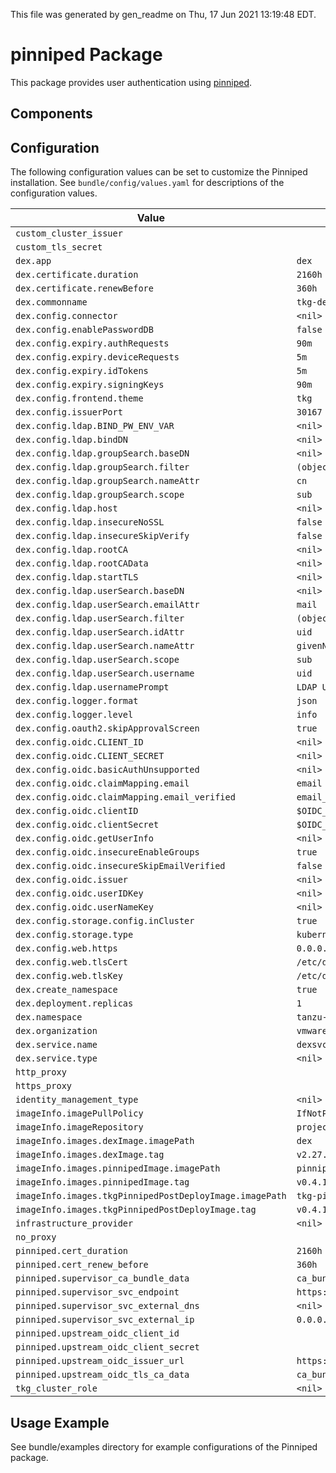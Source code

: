 This file was generated by gen_readme on Thu, 17 Jun 2021 13:19:48 EDT.

# pinniped Package

This package provides user authentication using [pinniped](https://pinniped.dev).

## Components

## Configuration

The following configuration values can be set to customize the Pinniped installation.
See `bundle/config/values.yaml` for descriptions of the configuration values.

| Value | Default |
|-------| ------- |
| `custom_cluster_issuer` |  |
| `custom_tls_secret` |  |
| `dex.app` |  `dex`  |
| `dex.certificate.duration` |  `2160h`  |
| `dex.certificate.renewBefore` |  `360h`  |
| `dex.commonname` |  `tkg-dex`  |
| `dex.config.connector` |  `<nil>`  |
| `dex.config.enablePasswordDB` |  `false`  |
| `dex.config.expiry.authRequests` |  `90m`  |
| `dex.config.expiry.deviceRequests` |  `5m`  |
| `dex.config.expiry.idTokens` |  `5m`  |
| `dex.config.expiry.signingKeys` |  `90m`  |
| `dex.config.frontend.theme` |  `tkg`  |
| `dex.config.issuerPort` |  `30167`  |
| `dex.config.ldap.BIND_PW_ENV_VAR` |  `<nil>`  |
| `dex.config.ldap.bindDN` |  `<nil>`  |
| `dex.config.ldap.groupSearch.baseDN` |  `<nil>`  |
| `dex.config.ldap.groupSearch.filter` |  `(objectClass=posixGroup)`  |
| `dex.config.ldap.groupSearch.nameAttr` |  `cn`  |
| `dex.config.ldap.groupSearch.scope` |  `sub`  |
| `dex.config.ldap.host` |  `<nil>`  |
| `dex.config.ldap.insecureNoSSL` |  `false`  |
| `dex.config.ldap.insecureSkipVerify` |  `false`  |
| `dex.config.ldap.rootCA` |  `<nil>`  |
| `dex.config.ldap.rootCAData` |  `<nil>`  |
| `dex.config.ldap.startTLS` |  `<nil>`  |
| `dex.config.ldap.userSearch.baseDN` |  `<nil>`  |
| `dex.config.ldap.userSearch.emailAttr` |  `mail`  |
| `dex.config.ldap.userSearch.filter` |  `(objectClass=posixAccount)`  |
| `dex.config.ldap.userSearch.idAttr` |  `uid`  |
| `dex.config.ldap.userSearch.nameAttr` |  `givenName`  |
| `dex.config.ldap.userSearch.scope` |  `sub`  |
| `dex.config.ldap.userSearch.username` |  `uid`  |
| `dex.config.ldap.usernamePrompt` |  `LDAP Username`  |
| `dex.config.logger.format` |  `json`  |
| `dex.config.logger.level` |  `info`  |
| `dex.config.oauth2.skipApprovalScreen` |  `true`  |
| `dex.config.oidc.CLIENT_ID` |  `<nil>`  |
| `dex.config.oidc.CLIENT_SECRET` |  `<nil>`  |
| `dex.config.oidc.basicAuthUnsupported` |  `<nil>`  |
| `dex.config.oidc.claimMapping.email` |  `email`  |
| `dex.config.oidc.claimMapping.email_verified` |  `email_verified`  |
| `dex.config.oidc.clientID` |  `$OIDC_CLIENT_ID`  |
| `dex.config.oidc.clientSecret` |  `$OIDC_CLIENT_SECRET`  |
| `dex.config.oidc.getUserInfo` |  `<nil>`  |
| `dex.config.oidc.insecureEnableGroups` |  `true`  |
| `dex.config.oidc.insecureSkipEmailVerified` |  `false`  |
| `dex.config.oidc.issuer` |  `<nil>`  |
| `dex.config.oidc.userIDKey` |  `<nil>`  |
| `dex.config.oidc.userNameKey` |  `<nil>`  |
| `dex.config.storage.config.inCluster` |  `true`  |
| `dex.config.storage.type` |  `kubernetes`  |
| `dex.config.web.https` |  `0.0.0.0:5556`  |
| `dex.config.web.tlsCert` |  `/etc/dex/tls/tls.crt`  |
| `dex.config.web.tlsKey` |  `/etc/dex/tls/tls.key`  |
| `dex.create_namespace` |  `true`  |
| `dex.deployment.replicas` |  `1`  |
| `dex.namespace` |  `tanzu-system-auth`  |
| `dex.organization` |  `vmware`  |
| `dex.service.name` |  `dexsvc`  |
| `dex.service.type` |  `<nil>`  |
| `http_proxy` |  |
| `https_proxy` |  |
| `identity_management_type` |  `<nil>`  |
| `imageInfo.imagePullPolicy` |  `IfNotPresent`  |
| `imageInfo.imageRepository` |  `projects-stg.registry.vmware.com/tkg`  |
| `imageInfo.images.dexImage.imagePath` |  `dex`  |
| `imageInfo.images.dexImage.tag` |  `v2.27.0_vmware.1`  |
| `imageInfo.images.pinnipedImage.imagePath` |  `pinniped`  |
| `imageInfo.images.pinnipedImage.tag` |  `v0.4.1_vmware.1`  |
| `imageInfo.images.tkgPinnipedPostDeployImage.imagePath` |  `tkg-pinniped-post-deploy`  |
| `imageInfo.images.tkgPinnipedPostDeployImage.tag` |  `v0.4.1_vmware.1`  |
| `infrastructure_provider` |  `<nil>`  |
| `no_proxy` |  |
| `pinniped.cert_duration` |  `2160h`  |
| `pinniped.cert_renew_before` |  `360h`  |
| `pinniped.supervisor_ca_bundle_data` |  `ca_bundle_data_of_pinniped_supervisor_svc`  |
| `pinniped.supervisor_svc_endpoint` |  `https://0.0.0.0:31234`  |
| `pinniped.supervisor_svc_external_dns` |  `<nil>`  |
| `pinniped.supervisor_svc_external_ip` |  `0.0.0.0`  |
| `pinniped.upstream_oidc_client_id` |  |
| `pinniped.upstream_oidc_client_secret` |  |
| `pinniped.upstream_oidc_issuer_url` |  `https://0.0.0.0:30167`  |
| `pinniped.upstream_oidc_tls_ca_data` |  `ca_bundle_data_of_dex_svc`  |
| `tkg_cluster_role` |  `<nil>`  |


## Usage Example

See bundle/examples directory for example configurations of the Pinniped package.
